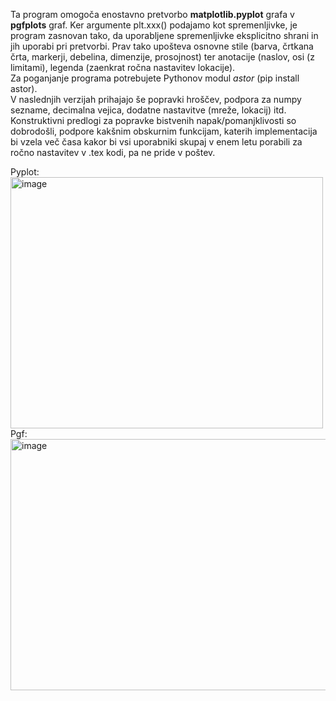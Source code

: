Ta program omogoča enostavno pretvorbo **matplotlib.pyplot** grafa v **pgfplots** graf. Ker argumente plt.xxx() podajamo kot spremenljivke, je program zasnovan tako, da uporabljene spremenljivke eksplicitno shrani in jih uporabi pri pretvorbi. Prav tako upošteva osnovne stile (barva, črtkana črta, markerji, debelina, dimenzije, prosojnost) ter anotacije (naslov, osi (z limitami), legenda (zaenkrat ročna nastavitev lokacije).  
Za poganjanje programa potrebujete Pythonov modul *astor* (pip install astor).  
V naslednjih verzijah prihajajo še popravki hroščev, podpora za numpy sezname, decimalna vejica, dodatne nastavitve (mreže, lokacij) itd. Konstruktivni predlogi za popravke bistvenih napak/pomanjklivosti so dobrodošli, podpore kakšnim obskurnim funkcijam, katerih implementacija bi vzela več časa kakor bi vsi uporabniki skupaj v enem letu porabili za ročno nastavitev v .tex kodi, pa ne pride v poštev.  
  
Pyplot:  
<img width="500" height="402" alt="image" src="https://github.com/user-attachments/assets/395302bd-e866-4787-8e8b-1081845530cb" />  
Pgf:  
<img width="525" height="402" alt="image" src="https://github.com/user-attachments/assets/6ade49c5-6e1a-4910-a2de-c1b52af25dc0" />
